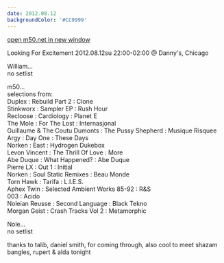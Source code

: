 ```yaml
---
date: 2012.08.12
backgroundColor: '#CC9999'
---
```


[open m50.net in new window  
](http://m50.net/)  

Looking For Excitement 2012.08.12su 22:00-02:00 @ Danny's, Chicago  

William...  
no setlist  

m50...  
selections from:  
Duplex : Rebuild Part 2 : Clone  
Stinkworx : Sampler EP : Rush Hour  
Recloose : Cardiology : Planet E  
The Mole : For The Lost : Internasjonal  
Guillaume & The Coutu Dumonts : The Pussy Shepherd : Musique Risquee  
Argy : Day One : These Days  
Norken : East : Hydrogen Dukebox  
Levon Vincent : The Thrill Of Love : More  
Abe Duque : What Happened? : Abe Duque  
Pierre LX : Out 1 : Initial  
Norken : Soul Static Remixes : Beau Monde  
Torn Hawk : Tarifa : L.I.E.S.  
Aphex Twin : Selected Ambient Works 85-92 : R&S  
003 : Acido  
Noleian Reusse : Second Language : Black Tekno  
Morgan Geist : Crash Tracks Vol 2 : Metamorphic  

Nole...  
no setlist  

thanks to talib, daniel smith, for coming through, also cool to meet shazam bangles, rupert & alda tonight